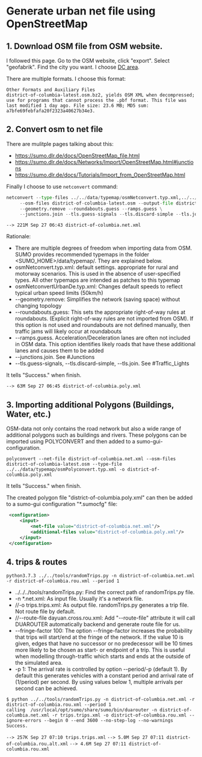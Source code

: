 # Generate urban net file using OpenStreetMap

## 1. Download OSM file from OSM website.
I followed this page. Go to the OSM website, click "export". Select "geofabrik". Find the city you want. I choose [DC area](https://download.geofabrik.de/north-america/us/district-of-columbia.html).

There are multiple formats. I choose this format:

    Other Formats and Auxiliary Files
    district-of-columbia-latest.osm.bz2, yields OSM XML when decompressed; use for programs that cannot process the .pbf format. This file was last modified 1 day ago. File size: 23.6 MB; MD5 sum: a7bfe69febfafa20f2323a40627b34e3.

## 2. Convert osm to net file

There are mulitple pages talking about this:
- https://sumo.dlr.de/docs/OpenStreetMap_file.html
- https://sumo.dlr.de/docs/Networks/Import/OpenStreetMap.html#junctions
- https://sumo.dlr.de/docs/Tutorials/Import_from_OpenStreetMap.html

Finally I choose to use `netconvert` command:
```python
netconvert --type-files ../../data/typemap/osmNetconvert.typ.xml,../../data/typemap/osmNetconvertUrbanDe.typ.xml \
     --osm-files district-of-columbia-latest.osm --output-file district-of-columbia.net.xml \
     --geometry.remove --roundabouts.guess --ramps.guess \
     --junctions.join --tls.guess-signals --tls.discard-simple --tls.join 
```

`--> 221M Sep 27 06:43 district-of-columbia.net.xml`

Rationale:
- There are multiple degrees of freedom when importing data from OSM. SUMO provides recommended typemaps in the folder <SUMO_HOME>/data/typemap/. They are explained below.
- osmNetconvert.typ.xml: default settings. appropriate for rural and motorway scenarios. This is used in the absence of user-specified types. All other typemaps are intended as patches to this typemap
- osmNetconvertUrbanDe.typ.xml: Changes default speeds to reflect typical urban speed limits (50km/h)
- --geometry.remove: Simplifies the network (saving space) without changing topology
- --roundabouts.guess: This sets the appropriate right-of-way rules at roundabouts. (Explicit right-of-way rules are not imported from OSM). If this option is not used and roundabouts are not defined manually, then traffic jams will likely occur at roundabouts
- --ramps.guess. Acceleration/Deceleration lanes are often not included in OSM data. This option identifies likely roads that have these additional lanes and causes them to be added
- --junctions.join. See #Junctions
- --tls.guess-signals, --tls.discard-simple, --tls.join. See #Traffic_Lights

It tells "Success." when finish.

`--> 63M Sep 27 06:45 district-of-columbia.poly.xml`

## 3. Importing additional Polygons (Buildings, Water, etc.)
OSM-data not only contains the road network but also a wide range of additional polygons such as buildings and rivers. These polygons can be imported using POLYCONVERT and then added to a sumo-gui-configuration.


```
polyconvert --net-file district-of-columbia.net.xml --osm-files district-of-columbia-latest.osm --type-file ../../data/typemap/osmPolyconvert.typ.xml -o district-of-columbia.poly.xml
```

It tells "Success." when finish.

The created polygon file "district-of-columbia.poly.xml" can then be added to a sumo-gui configuration "*.sumocfg" file:

```xml
 <configuration>
     <input>
         <net-file value="district-of-columbia.net.xml"/>
         <additional-files value="district-of-columbia.poly.xml"/>
     </input>
 </configuration>
 ```

 ## 4. trips & routes

 `python3.7.3 ../../tools/randomTrips.py -n district-of-columbia.net.xml -r district-of-columbia.rou.xml --period 1`

- ../../../tools/randomTrips.py: Find the correct path of randomTrips.py file.
- -n *.net.xml: As input file. Usually it's a network file.
- //-o trips.trips.xml: As output file. randomTrips.py generates a trip file. Not route file by default.
- //--route-file dayuan.cross.rou.xml: Add "--route-file" attribute it will call DUAROUTER automatically backend and generate route file for us.
- --fringe-factor 100: The option --fringe-factor increases the probability that trips will start/end at the fringe of the network. If the value 10 is given, edges that have no successor or no predecessor will be 10 times more likely to be chosen as start- or endpoint of a trip. This is useful when modelling through-traffic which starts and ends at the outside of the simulated area.
- -p 1: The arrival rate is controlled by option --period/-p (default 1). By default this generates vehicles with a constant period and arrival rate of (1/period) per second. By using values below 1, multiple arrivals per second can be achieved.

 ```shell
$ python ../../tools/randomTrips.py -n district-of-columbia.net.xml -r district-of-columbia.rou.xml --period 1
calling  /usr/local/opt/sumo/share/sumo/bin/duarouter -n district-of-columbia.net.xml -r trips.trips.xml -o district-of-columbia.rou.xml --ignore-errors --begin 0 --end 3600 --no-step-log --no-warnings
Success.
 ```

`--> 257K Sep 27 07:10 trips.trips.xml`
`--> 5.0M Sep 27 07:11 district-of-columbia.rou.alt.xml`
`--> 4.6M Sep 27 07:11 district-of-columbia.rou.xml`

